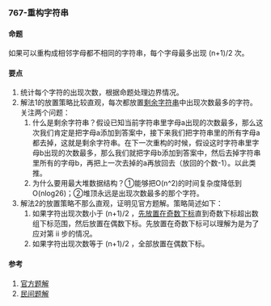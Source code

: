 ### 767-重构字符串

#### 命题

如果可以重构成相邻字母都不相同的字符串，每个字母最多出现 (n+1)/2 次。

#### 要点

1. 统计每个字符的出现次数，根据命题处理边界情况。
2. 解法1的放置策略比较直观，每次都放置<u>剩余字符串</u>中出现次数最多的字符。关注两个问题：
   1. 什么是剩余字符串？假设已知当前字符串里字母a出现的次数最多，那么这次我们肯定是把字母a添加到答案中，接下来我们把字符串里的所有字母a都去掉，这就是剩余字符串。在下一次重构的时候，假设这时字符串里字母b出现的次数最多，那么我们就把字母b添加到答案中，然后去掉字符串里所有的字母b，再把上一次去掉的a再放回去（放回的个数-1）。以此类推。
   2. 为什么要用最大堆数据结构？①能够把O(n^2)的时间复杂度降低到O(nlog26)；②堆顶永远是出现次数最多的那个字符。
3. 解法2的放置策略不那么直观，证明见官方题解。策略简述如下：
   1. 如果字符出现次数小于 (n+1)/2 ，<u>先放置在奇数下标</u>直到奇数下标超出数组下标范围，然后放置在偶数下标。先放置在奇数下标可以理解为是为了应对第 ii 步的情况。
   2. 如果字符出现次数等于 (n+1)/2 ，全部放置在偶数下标。

#### 参考

1. [官方题解](https://leetcode-cn.com/problems/reorganize-string/solution/zhong-gou-zi-fu-chuan-by-leetcode-solution/)
2. [民间题解](https://leetcode-cn.com/problems/reorganize-string/solution/cjavapython-zui-da-dui-by-yanghk/)

